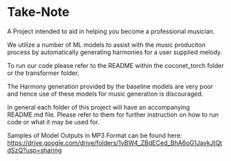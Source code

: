 # Take-Note
A Project intended to aid in helping you become a professional musician.

We utilize a number of ML models to assist with the music produciton process by automatically generating harmonies for a user supplied melody.

To run our code please refer to the README within the coconet_torch folder or the transformer folder.

The Harmony generation provided by the baseline models are very poor and hence use of these models for music generation is discouraged.

In general each folder of this project will have an accompanying README.md file. Please refer to them for further instruction on how to run code or what it may be used for.

Samples of Model Outputs in MP3 Format can be found here: https://drive.google.com/drive/folders/1yBW4_ZBdECed_BhA6oG1JavkJtQtdSzQ?usp=sharing
